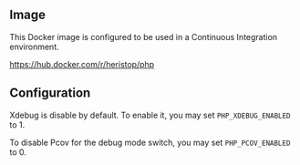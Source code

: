 ## Image

This Docker image is configured to be used in a Continuous Integration environment.

https://hub.docker.com/r/heristop/php


## Configuration

Xdebug is disable by default. To enable it, you may set `PHP_XDEBUG_ENABLED` to 1.

To disable Pcov for the debug mode switch, you may set `PHP_PCOV_ENABLED` to 0.
